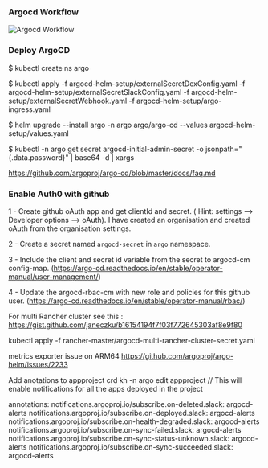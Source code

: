 ### Argocd Workflow

![Argocd Workflow](https://github.com/rajeshkio/my-lab-setup/blob/fbffd5fd2d0f80f8b826e1739092a78e7a27dc3d/argocd-helm-setup/argocd-github-implementation.png)

### Deploy ArgoCD

$ kubectl create ns argo

$ kubectl apply -f argocd-helm-setup/externalSecretDexConfig.yaml -f argocd-helm-setup/externalSecretSlackConfig.yaml -f argocd-helm-setup/externalSecretWebhook.yaml -f argocd-helm-setup/argo-ingress.yaml

$ helm upgrade --install argo -n argo argo/argo-cd --values argocd-helm-setup/values.yaml

$ kubectl -n argo get secret argocd-initial-admin-secret -o jsonpath="{.data.password}" | base64 -d | xargs

https://github.com/argoproj/argo-cd/blob/master/docs/faq.md

### Enable Auth0 with github

1 - Create github oAuth app and get clientId and secret. ( Hint: settings --> Developer options --> oAuth). I have created an organisation and created oAuth from the organisation settings.

2 - Create a secret named `argocd-secret` in `argo` namespace.

3 - Include the client and secret id variable from the secret to argocd-cm config-map. (https://argo-cd.readthedocs.io/en/stable/operator-manual/user-management/)

4 - Update the argocd-rbac-cm with new role and policies for this github user. (https://argo-cd.readthedocs.io/en/stable/operator-manual/rbac/)


For multi Rancher cluster see this : https://gist.github.com/janeczku/b16154194f7f03f772645303af8e9f80

kubectl apply -f rancher-master/argocd-multi-rancher-cluster-secret.yaml

metrics exporter issue on ARM64 https://github.com/argoproj/argo-helm/issues/2233

Add anotations to appproject crd
kh -n argo edit appproject // This will enable notifications for all the apps deployed in the project

annotations:
	notifications.argoproj.io/subscribe.on-deleted.slack: argocd-alerts
	notifications.argoproj.io/subscribe.on-deployed.slack: argocd-alerts
        notifications.argoproj.io/subscribe.on-health-degraded.slack: argocd-alerts
	notifications.argoproj.io/subscribe.on-sync-failed.slack: argocd-alerts
	notifications.argoproj.io/subscribe.on-sync-status-unknown.slack: argocd-alerts
	notifications.argoproj.io/subscribe.on-sync-succeeded.slack: argocd-alerts

